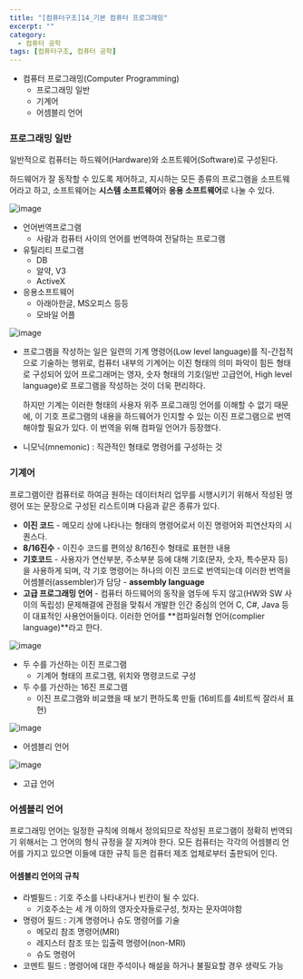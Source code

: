 ```yaml
---
title: "[컴퓨터구조]14_기본 컴퓨터 프로그래밍"
excerpt: ""
category:
  - 컴퓨터 공학
tags: [컴퓨터구조, 컴퓨터 공학]
---
```


- 컴퓨터 프로그래밍(Computer Programming)
  - 프로그래밍 일반
  - 기계어
  - 어셈블리 언어



### 프로그래밍 일반

일반적으로 컴퓨터는 하드웨어(Hardware)와 소프트웨어(Software)로 구성된다. 

하드웨어가 잘 동작할 수 있도록 제어하고, 지시하는 모든 종류의 프로그램을 소프트웨어라고 하고, 소프트웨어는 **시스템 소프트웨어**와 **응용 소프트웨어**로 나눌 수 있다.

![image](https://user-images.githubusercontent.com/53068706/118093539-8d66e180-b408-11eb-8d01-9384c1f3317a.png)

- 언어번역프로그램
  - 사람과 컴퓨터 사이의 언어를 번역하여 전달하는 프로그램
- 유틸리티 프로그램
  - DB
  - 알약, V3
  - ActiveX
- 응용소프트웨어
  - 아래아한글, MS오피스 등등
  - 모바일 어플





![image](https://user-images.githubusercontent.com/53068706/118093902-0bc38380-b409-11eb-8298-3e47205f1244.png)

- 프로그램을 작성하는 일은 일련의 기계 명령어(Low level language)를 직-간접적으로 기술하는 행위로, 컴퓨터 내부의 기계어는 이진 형태의 의미 파악이 힘든 형태로 구성되어 있어 프로그래머는 영자, 숫자 형태의 기호(일반 고급언어, High level language)로 프로그램을 작성하는 것이 더욱 편리하다.

  하지만 기계는 이러한 형태의 사용자 위주 프로그래밍 언어를 이해할 수 없기 때문에, 이 기호 프로그램의 내용을 하드웨어가 인지할 수 있는 이진 프로그램으로 번역해야할 필요가 있다. 이 번역을 위해 컴파일 언어가 등장했다.

- 니모닉(mnemonic) : 직관적인 형태로 명령어를 구성하는 것





### 기계어

프로그램이란 컴퓨터로 하여금 원하는 데이터처리 업무를 시행시키기 위해서 작성된 명령어 또는 문장으로 구성된 리스트이며 다음과 같은 종류가 있다.

- **이진 코드** - 메모리 상에 나타나는 형태의 명령어로서 이진 명령어와 피연산자의 시퀀스다.
- **8/16진수** - 이진수 코드를 편의상 8/16진수 형태로 표현한 내용
- **기호코드** - 사용자가 연산부분, 주소부분 등에 대해 기호(문자, 숫자, 특수문자 등)을 사용하게 되며, 각 기호 명령어는 하나의 이진 코드로 번역되는데 이러한 번역을 어셈블러(assembler)가 담당 - **assembly language**
- **고급 프로그래밍 언어** - 컴퓨터 하드웨어의 동작을 염두에 두지 않고(HW와 SW 사이의 독립성) 문제해결에 관점을 맞춰서 개발한 인간 중심의 언어 C, C#, Java 등이 대표적인 사용언어들이다. 이러한 언어를 **컴파일러형 언어(complier language)**라고 한다.





![image](https://user-images.githubusercontent.com/53068706/118094838-3a8e2980-b40a-11eb-9b40-27c923b1900e.png)

- 두 수를 가산하는 이진 프로그램
  - 기계어 형태의 프로그램, 위치와 명령코드로 구성
- 두 수를 가산하는 16진 프로그램
  - 이진 프로그램와 비교했을 때 보기 편하도록 만듦 (16비트를 4비트씩 잘라서 표현)

![image](https://user-images.githubusercontent.com/53068706/118095557-331b5000-b40b-11eb-890b-5fc9eec96c3a.png)

- 어셈블리 언어

![image](https://user-images.githubusercontent.com/53068706/118095637-49291080-b40b-11eb-8931-d444acf9936c.png)

- 고급 언어



### 어셈블리 언어

프로그래밍 언어는 일정한 규칙에 의해서 정의되므로 작성된 프로그램이 정확히 번역되기 위해서는 그 언어의 형식 규정을 잘 지켜야 한다. 모든 컴퓨터는 각각의 어셈블리 언어를 가지고 있으면 이들에 대한 규칙 등은 컴퓨터 제조 업체로부터 출판되어 인다.

#### 어셈블리 언어의 규칙

- 라벨필드 : 기호 주소를 나타내거나 빈칸이 될 수 있다.
  - 기호주소는 세 개 이하의 영자숫자들로구성, 첫자는 문자여야함
- 명령어 필드 : 기계 명령어나 슈도 명령어를 기술
  - 메모리 참조 명령어(MRI)
  - 레지스터 참조 또는 입출력 명령어(non-MRI)
  - 슈도 명령어
- 코멘트 필드 : 명령어에 대한 주석이나 해설을 하거나 불필요할 경우 생략도 가능